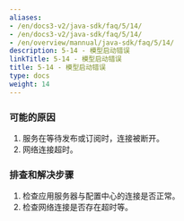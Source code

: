 ```yaml
---
aliases:
- /en/docs3-v2/java-sdk/faq/5/14/
- /en/docs3-v2/java-sdk/faq/5/14/
- /en/overview/mannual/java-sdk/faq/5/14/
description: 5-14 - 模型启动错误
linkTitle: 5-14 - 模型启动错误
title: 5-14 - 模型启动错误
type: docs
weight: 14
---
```







### 可能的原因

1. 服务在等待发布或订阅时，连接被断开。
2. 网络连接超时。

### 排查和解决步骤

1. 检查应用服务器与配置中心的连接是否正常。
2. 检查网络连接是否存在超时等。
